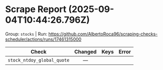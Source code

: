 # Scrape Report (2025-09-04T10:44:26.796Z)

Group: `stocks`  |  Run: https://github.com/AlbertoRoca96/scraping-checks-scheduler/actions/runs/17461315000

| Check | Changed | Keys | Error |
|---|:---:|:--|:--|
| `stock_ntdoy_global_quote` | — |  |  |
